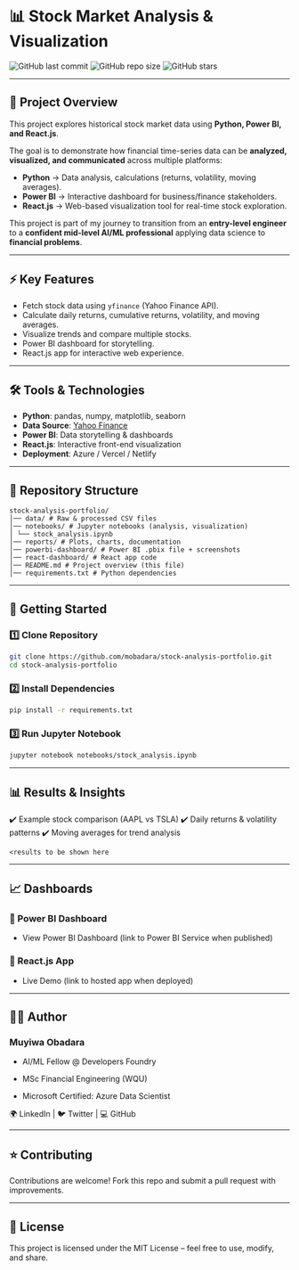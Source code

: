 # 📊 Stock Market Analysis & Visualization  

![GitHub last commit](https://img.shields.io/github/last-commit/mobadara/stock-analysis-portfolio?color=blue) ![GitHub repo size](https://img.shields.io/github/repo-size/mobadara/stock-analysis-portfolio) ![GitHub stars](https://img.shields.io/github/stars/mobadara/stock-analysis-portfolio?style=social) 

---

## 📌 Project Overview  
This project explores historical stock market data using **Python, Power BI, and React.js**.  

The goal is to demonstrate how financial time-series data can be **analyzed, visualized, and communicated** across multiple platforms:  
- **Python** → Data analysis, calculations (returns, volatility, moving averages).  
- **Power BI** → Interactive dashboard for business/finance stakeholders.  
- **React.js** → Web-based visualization tool for real-time stock exploration.  

This project is part of my journey to transition from an **entry-level engineer** to a **confident mid-level AI/ML professional** applying data science to **financial problems**.  

---

## ⚡ Key Features  
- Fetch stock data using `yfinance` (Yahoo Finance API).  
- Calculate daily returns, cumulative returns, volatility, and moving averages.  
- Visualize trends and compare multiple stocks.  
- Power BI dashboard for storytelling.  
- React.js app for interactive web experience.  

---

## 🛠️ Tools & Technologies  
- **Python**: pandas, numpy, matplotlib, seaborn  
- **Data Source**: [Yahoo Finance](https://finance.yahoo.com/)  
- **Power BI**: Data storytelling & dashboards  
- **React.js**: Interactive front-end visualization  
- **Deployment**: Azure / Vercel / Netlify  

---

## 📂 Repository Structure  
```
stock-analysis-portfolio/
│── data/ # Raw & processed CSV files
│── notebooks/ # Jupyter notebooks (analysis, visualization)
│ └── stock_analysis.ipynb
│── reports/ # Plots, charts, documentation
│── powerbi-dashboard/ # Power BI .pbix file + screenshots
│── react-dashboard/ # React app code
│── README.md # Project overview (this file)
│── requirements.txt # Python dependencies
```

---

## 🚀 Getting Started  

### 1️⃣ Clone Repository  
```bash
git clone https://github.com/mobadara/stock-analysis-portfolio.git
cd stock-analysis-portfolio
```
### 2️⃣ Install Dependencies
```bash
pip install -r requirements.txt
```

### 3️⃣ Run Jupyter Notebook
```bash
jupyter notebook notebooks/stock_analysis.ipynb
```
___
## 📊 Results & Insights

✔️ Example stock comparison (AAPL vs TSLA)
✔️ Daily returns & volatility patterns
✔️ Moving averages for trend analysis

`<results to be shown here`
___
## 📈 Dashboards
### 🔹 Power BI Dashboard

- View Power BI Dashboard
 (link to Power BI Service when published)

### 🔹 React.js App

- Live Demo
 (link to hosted app when deployed)
___
## 🧑‍💻 Author

### Muyiwa Obadara

- AI/ML Fellow @ Developers Foundry

- MSc Financial Engineering (WQU)

- Microsoft Certified: Azure Data Scientist

🌍 LinkedIn | 🐦 Twitter | 💻 GitHub
___
## ⭐ Contributing

Contributions are welcome! Fork this repo and submit a pull request with improvements.
___
## 📜 License

This project is licensed under the MIT License – feel free to use, modify, and share.

